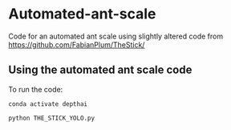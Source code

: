 # Automated-ant-scale
Code for an automated ant scale using slightly altered code from https://github.com/FabianPlum/TheStick/

## Using the automated ant scale code ##
To run the code:

```
conda activate depthai

python THE_STICK_YOLO.py
```
